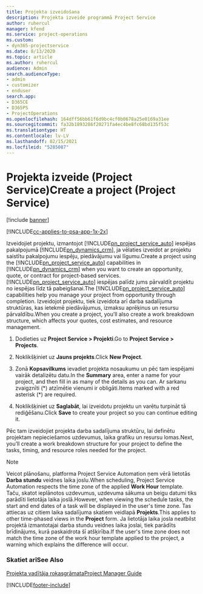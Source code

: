 ```yaml
---
title: Projekta izveidošana
description: Projekta izveide programmā Project Service
author: ruhercul
manager: kfend
ms.service: project-operations
ms.custom:
- dyn365-projectservice
ms.date: 8/13/2020
ms.topic: article
ms.author: ruhercul
audience: Admin
search.audienceType:
- admin
- customizer
- enduser
search.app:
- D365CE
- D365PS
- ProjectOperations
ms.openlocfilehash: 164dff56bb61f6d9bc4cf0b0678a25e0169a31ee
ms.sourcegitcommit: fa32b1893286f20271fa4ec4be8fc68bd135f53c
ms.translationtype: HT
ms.contentlocale: lv-LV
ms.lasthandoff: 02/15/2021
ms.locfileid: "5285087"
---
```

# <a name="create-a-project-project-service"></a><span data-ttu-id="04f66-103">Projekta izveide (Project Service)</span><span class="sxs-lookup"><span data-stu-id="04f66-103">Create a project (Project Service)</span></span>

[!include [banner](../includes/psa-now-project-operations.md)]

[!INCLUDE[cc-applies-to-psa-app-1x-2x](../includes/cc-applies-to-psa-app-1x-2x.md)]

<span data-ttu-id="04f66-104">Izveidojiet projektu, izmantojot [!INCLUDE[pn_project_service_auto](../includes/pn-project-service-auto.md)] iespējas pakalpojumā [!INCLUDE[pn_dynamics_crm](../includes/pn-dynamics-crm.md)], ja vēlaties izveidot ar projektu saistītu pakalpojumu iespēju, piedāvājumu vai līgumu.</span><span class="sxs-lookup"><span data-stu-id="04f66-104">Create a project using the [!INCLUDE[pn_project_service_auto](../includes/pn-project-service-auto.md)] capabilities in [!INCLUDE[pn_dynamics_crm](../includes/pn-dynamics-crm.md)] when you want to create an opportunity, quote, or contract for project-based services.</span></span> <span data-ttu-id="04f66-105">[!INCLUDE[pn_project_service_auto](../includes/pn-project-service-auto.md)] iespējas palīdz jums pārvaldīt projektu no iespējas līdz tā pabeigšanai.</span><span class="sxs-lookup"><span data-stu-id="04f66-105">The [!INCLUDE[pn_project_service_auto](../includes/pn-project-service-auto.md)] capabilities help you manage your project from opportunity through completion.</span></span> <span data-ttu-id="04f66-106">Izveidojot projektu, tiek izveidota arī darba sadalījuma struktūras, kas ietekmē piedāvājumus, izmaksu aprēķinus un resursu pārvaldību.</span><span class="sxs-lookup"><span data-stu-id="04f66-106">When you create a project, you’ll also create a work breakdown structure, which affects your quotes, cost estimates, and resource management.</span></span>  
  
1.  <span data-ttu-id="04f66-107">Dodieties uz **Project Service > Projekti**.</span><span class="sxs-lookup"><span data-stu-id="04f66-107">Go to **Project Service > Projects**.</span></span>  
  
2.  <span data-ttu-id="04f66-108">Noklikšķiniet uz **Jauns projekts**.</span><span class="sxs-lookup"><span data-stu-id="04f66-108">Click **New Project**.</span></span>  
  
3.  <span data-ttu-id="04f66-109">Zonā **Kopsavilkums** ievadiet projekta nosaukumu un pēc tam iespējami vairāk detalizētu datu.</span><span class="sxs-lookup"><span data-stu-id="04f66-109">In the **Summary** area, enter a name for your project, and then fill in as many of the details as you can.</span></span> <span data-ttu-id="04f66-110">Ar sarkanu zvaigznīti (\*) atzīmētie vienumi ir obligāti.</span><span class="sxs-lookup"><span data-stu-id="04f66-110">Items marked with a red asterisk (\*) are required.</span></span>  
  
4.  <span data-ttu-id="04f66-111">Noklikšķiniet uz **Saglabāt**, lai izveidotu projektu un varētu turpināt tā rediģēšanu.</span><span class="sxs-lookup"><span data-stu-id="04f66-111">Click **Save** to create your project so you can continue editing it.</span></span>  
  
<span data-ttu-id="04f66-112">Pēc tam izveidojiet projekta darba sadalījuma struktūru, lai definētu projektam nepieciešamos uzdevumus, laika grafiku un resursu lomas.</span><span class="sxs-lookup"><span data-stu-id="04f66-112">Next, you’ll create a work breakdown structure for your project to define the tasks, timing, and resource roles needed for the project.</span></span>  

> [!NOTE]
> <span data-ttu-id="04f66-113">Veicot plānošanu, platforma Project Service Automation ņem vērā lietotās **Darba stundu** veidnes laika joslu.</span><span class="sxs-lookup"><span data-stu-id="04f66-113">When scheduling, Project Service Automation respects the time zone of the applied **Work Hour** template.</span></span> <span data-ttu-id="04f66-114">Taču, skatot ieplānotos uzdevumus, uzdevuma sākuma un beigu datumi tiks parādīti lietotāja laika joslā.</span><span class="sxs-lookup"><span data-stu-id="04f66-114">However, when viewing the schedule tasks, the start and end dates of a task will be displayed in the user's time zone.</span></span> <span data-ttu-id="04f66-115">Tas attiecas uz citiem laika sadalījuma skatiem veidlapā **Projekts**.</span><span class="sxs-lookup"><span data-stu-id="04f66-115">This applies to other time-phased views in the **Project** form.</span></span> <span data-ttu-id="04f66-116">Ja lietotāja laika josla neatbilst projektā izmantotajai darba stundu veidnes laika joslai, tiek parādīts brīdinājums, kurā paskaidrota šī atšķirība.</span><span class="sxs-lookup"><span data-stu-id="04f66-116">If the user's time zone does not match the time zone of the work hour template applied to the project, a warning which explains the difference will occur.</span></span> 
  
### <a name="see-also"></a><span data-ttu-id="04f66-117">Skatiet arī</span><span class="sxs-lookup"><span data-stu-id="04f66-117">See Also</span></span>  
 [<span data-ttu-id="04f66-118">Projekta vadītāja rokasgrāmata</span><span class="sxs-lookup"><span data-stu-id="04f66-118">Project Manager Guide</span></span>](../psa/project-manager-guide.md)


[!INCLUDE[footer-include](../includes/footer-banner.md)]